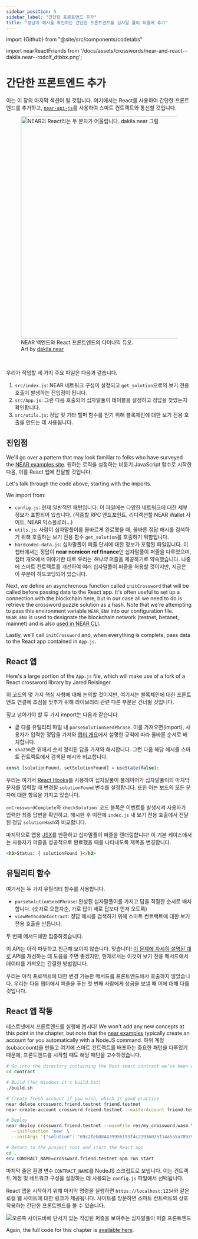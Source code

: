 ```yaml
---
sidebar_position: 5
sidebar_label: "간단한 프론트엔드 추가"
title: "정답의 해시를 확인하는 간단한 프론트엔트를 십자말 풀이 퍼즐에 추가"
---
```


import {Github} from "@site/src/components/codetabs"

import nearReactFriends from '/docs/assets/crosswords/near-and-react--dakila.near--rodolf_dtbbx.png';

# 간단한 프론트엔드 추가

이는 이 장의 마지막 섹션이 될 것입니다. 여기에서는 React를 사용하여 간단한 프론트엔드를 추가하고, [`near-api-js`](https://docs.near.org/tools/near-api-js/quick-reference)를 사용하여 스마트 컨트랙트와 통신할 것입니다.

<figure>
    <img src={nearReactFriends} alt="NEAR과 React라는 두 문자가 어울립니다. dakila.near 그림" width="600"/>
    <figcaption>NEAR 백엔드와 React 프론트엔드의 다이나믹 듀오.<br/>Art by <a href="https://twitter.com/rodolf_dtbbx" target="_blank">dakila.near</a></figcaption>
</figure>

<br/>

우리가 작업할 세 가지 주요 파일은 다음과 같습니다.
1. `src/index.js`: NEAR 네트워크 구성이 설정되고 `get_solution`으로의 보기 전용 호출이 발생하는 진입점이 됩니다.
2. `src/App.js`: 그런 다음 호출되어 십자말풀이 테이블을 설정하고 정답을 찾았는지 확인합니다.
3. `src/utils.js`: 정답 및 기타 헬퍼 함수를 얻기 위해 블록체인에 대한 보기 전용 호출을 만드는 데 사용됩니다.

## 진입점

We'll go over a pattern that may look familiar to folks who have surveyed the [NEAR examples site](https://github.com/near-examples). 원하는 로직을 설정하는 비동기 JavaScript 함수로 시작한 다음, 이를 React 앱에 전달할 것입니다.

<Github language="js" start="3" end="22" url="https://github.com/near-examples/crossword-tutorial-chapter-1/blob/3e497b4815600b8382614f76c7812520710f704d/src/index.js" />

Let's talk through the code above, starting with the imports.

We import from:

- `config.js`: 현재 일반적인 패턴입니다. 이 파일에는 다양한 네트워크에 대한 세부 정보가 포함되어 있습니다. (적중할 RPC 엔드포인트, 리디렉션할 NEAR Wallet 사이트, NEAR 익스플로러...)
- `utils.js`: 사람이 십자말풀이를 올바르게 완료했을 때, 올바른 정답 해시를 검색하기 위해 호출하는 보기 전용 함수 `get_solution`를 호출하기 위함입니다.
- `hardcoded-data.js`: 십자말풀이 퍼즐 단서에 대한 정보가 포함된 파일입니다. 이 챕터에서는 정답이 **near nomicon ref finance**인 십자말풀이 퍼즐을 다루었으며, 챕터 개요에서 이야기한 대로 우리는 *하나의* 퍼즐을 제공하기로 약속했습니다. 나중에 스마트 컨트랙트를 개선하여 여러 십자말풀이 퍼즐을 허용할 것이지만, 지금은 이 부분이 하드코딩되어 있습니다.

Next, we define an asynchronous function called `initCrossword` that will be called before passing data to the React app. It's often useful to set up a connection with the blockchain here, but in our case all we need to do is retrieve the crossword puzzle solution as a hash. Note that we're attempting to pass this environment variable `NEAR_ENV` into our configuration file. `NEAR_ENV` is used to designate the blockchain network (testnet, betanet, mainnet) and is also [used in NEAR CLI](https://docs.near.org/develop/deploy).

Lastly, we'll call `initCrossword` and, when everything is complete, pass data to the React app contained in `App.js`.

## React 앱

Here's a large portion of the `App.js` file, which will make use of a fork of a React crossword library by Jared Reisinger.

<Github language="js" start="3" end="54" url="https://github.com/near-examples/crossword-tutorial-chapter-1/blob/3e497b4815600b8382614f76c7812520710f704d/src/App.js" />

위 코드의 몇 가지 핵심 사항에 대해 논의할 것이지만, 여기서는 블록체인에 대한 프론트엔드 연결에 초점을 맞추기 위해 라이브러리 관련 다른 부분은 건너뛸 것입니다.

짚고 넘어가야 할 두 가지 import는 다음과 같습니다.

- 곧 다룰 유틸리티 파일 내 `parseSolutionSeedPhrase`. 이를 가져오면(import), 사용자가 입력한 정답을 가져와 [챕터 개요](00-overview.md#how-it-works)에서 설명한 규칙에 따라 올바른 순서로 배치합니다.
- `sha256`은 위에서 순서 정리된 답을 가져와 해시합니다. 그런 다음 해당 해시를 스마트 컨트랙트에서 검색된 해시와 비교합니다.

```js
const [solutionFound, setSolutionFound] = useState(false);
```

우리는 여기서 [React Hooks](https://reactjs.org/docs/hooks-state.html)를 사용하여 십자말풀이 플레이어가 십자말풀이의 마지막 문자를 입력할 때 변경될 `solutionFound` 변수를 설정합니다. 또한 이는 보드의 모든 문자에 대한 항목을 가지고 있습니다.

`onCrosswordComplete`와 `` checkSolution` ``코드 블록은 이벤트를 발생시켜 사용자가 입력한 최종 답변을 확인하고, 해시한 후 이전에 `index.js` 내 보기 전용 호출에서 전달된 정답 `solutionHash`와 비교합니다.

마지막으로 앱용 [JSX](https://reactjs.org/docs/introducing-jsx.html)를 반환하고 십자말풀이 퍼즐을 렌더링합니다! 이 기본 케이스에서는 사용자가 퍼즐을 성공적으로 완료했을 때를 나타내도록 제목을 변경합니다.

```html
<h3>Status: { solutionFound }</h3>
```

## 유틸리티 함수

여기서는 두 가지 유틸리티 함수를 사용합니다.

- `parseSolutionSeedPhrase`: 완성된 십자말풀이를 가지고 답을 적절한 순서로 배치합니다. (숫자로 오름차순, 가로 답이 세로 답보다 먼저 오도록)
- `viewMethodOnContract`: 정답 해시를 검색하기 위해 스마트 컨트랙트에 대한 보기 전용 호출을 만듭니다.

두 번째 메서드에만 집중하겠습니다.

<Github language="js" start="8" end="12" url="https://github.com/near-examples/crossword-tutorial-chapter-1/blob/3e497b4815600b8382614f76c7812520710f704d/src/utils.js" />

이 API는 아직 따뜻하고 친근해 보이지 않습니다. 맞습니다! [이 문제에 자세히 설명된 대로](https://github.com/near/near-api-js/issues/612) API를 개선하는 데 도움을 주면 좋겠지만, 현재로서는 이것이 보기 전용 메서드에서 데이터를 가져오는 간결한 방법입니다.

우리는 아직 프로젝트에 대한 변경 가능한 메서드를 프론트엔드에서 호출하지 않았습니다. 우리는 다음 챕터에서 퍼즐을 푸는 첫 번째 사람에게 상금을 보낼 때 이에 대해 다룰 것입니다.

## React 앱 작동

테스트넷에서 프론트엔드를 실행해 봅시다! We won't add any new concepts at this point in the chapter, but note that the [near examples](https://github.com/near-examples) typically create an account for you automatically with a NodeJS command. 하위 계정(subaccount)을 만들고 여기에 스마트 컨트랙트를 배포하는 중요한 패턴을 다루었기 때문에, 프론트엔드를 시작할 때도 해당 패턴을 고수하겠습니다.

```bash
# Go into the directory containing the Rust smart contract we've been working on
cd contract

# Build (for Windows it's build.bat)
./build.sh

# Create fresh account if you wish, which is good practice
near delete crossword.friend.testnet friend.testnet
near create-account crossword.friend.testnet --masterAccount friend.testnet

# Deploy
near deploy crossword.friend.testnet --wasmFile res/my_crossword.wasm \
  --initFunction 'new' \
  --initArgs '{"solution": "69c2feb084439956193f4c21936025f14a5a5a78979d67ae34762e18a7206a0f"}'

# Return to the project root and start the React app
cd ..
env CONTRACT_NAME=crossword.friend.testnet npm run start
```

마지막 줄은 환경 변수 `CONTRACT_NAME`를 NodeJS 스크립트로 보냅니다. 이는 컨트랙트 계정 및 네트워크 구성을 설정하는 데 사용되는 `config.js` 파일에서 선택됩니다.

<Github language="js" start="1" end="2" url="https://github.com/near-examples/crossword-tutorial-chapter-1/blob/3e497b4815600b8382614f76c7812520710f704d/src/config.js" />

React 앱을 시작하기 위해 마지막 명령을 실행하면 `https://localhost:1234`와 같은 로컬 웹 사이트에 대한 링크가 제공됩니다. 사이트를 방문하면 스마트 컨트랙트와 상호 작용하는 간단한 프론트엔드를 볼 수 있습니다.

![오른쪽 사이드바에 단서가 있는 작성된 퍼즐을 보여주는 십자말풀이 퍼즐 프론트엔드](/docs/assets/crosswords/basics-final-frontend.png)

Again, the full code for this chapter is [available here](https://github.com/near-examples/crossword-tutorial-chapter-1).
